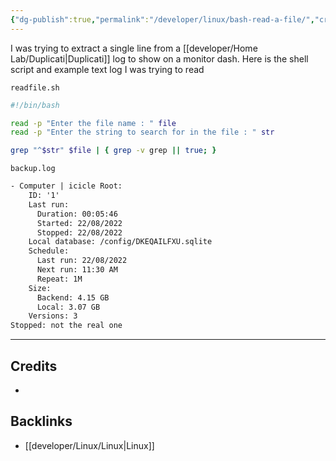 ```yaml
---
{"dg-publish":true,"permalink":"/developer/linux/bash-read-a-file/","created":"2025-04-09T22:15:31.792-05:00","updated":"2025-04-09T11:37:23.000-05:00"}
---
```


I was trying to extract a single line from a [[developer/Home Lab/Duplicati\|Duplicati]] log to show on a monitor dash. Here is the shell script and example text log I was trying to read

`readfile.sh`
```bash
#!/bin/bash

read -p "Enter the file name : " file
read -p "Enter the string to search for in the file : " str

grep "^$str" $file | { grep -v grep || true; }
```

`backup.log`
```txt
- Computer | icicle Root:
    ID: '1'
    Last run:
      Duration: 00:05:46
      Started: 22/08/2022
      Stopped: 22/08/2022
    Local database: /config/DKEQAILFXU.sqlite
    Schedule:
      Last run: 22/08/2022
      Next run: 11:30 AM
      Repeat: 1M
    Size:
      Backend: 4.15 GB
      Local: 3.07 GB
    Versions: 3
Stopped: not the real one
```


---
## Credits 
- 

## Backlinks
- [[developer/Linux/Linux\|Linux]]